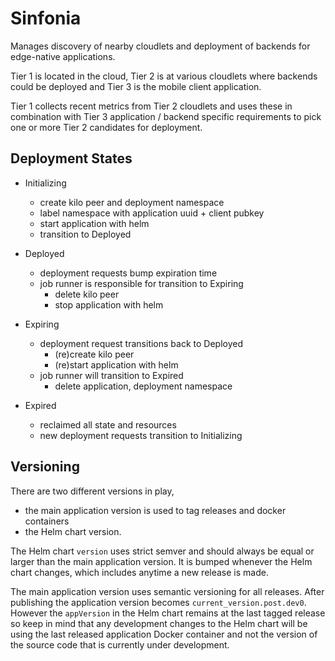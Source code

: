 # Sinfonia

Manages discovery of nearby cloudlets and deployment of backends for
edge-native applications.

Tier 1 is located in the cloud, Tier 2 is at various cloudlets where backends
could be deployed and Tier 3 is the mobile client application.

Tier 1 collects recent metrics from Tier 2 cloudlets and uses these in
combination with Tier 3 application / backend specific requirements to
pick one or more Tier 2 candidates for deployment.


## Deployment States

- Initializing
    - create kilo peer and deployment namespace
    - label namespace with application uuid + client pubkey
    - start application with helm
    - transition to Deployed

- Deployed
    - deployment requests bump expiration time
    - job runner is responsible for transition to Expiring
        - delete kilo peer
        - stop application with helm

- Expiring
    - deployment request transitions back to Deployed
        - (re)create kilo peer
        - (re)start application with helm
    - job runner will transition to Expired
        - delete application, deployment namespace

- Expired
    - reclaimed all state and resources
    - new deployment requests transition to Initializing

## Versioning

There are two different versions in play,
- the main application version is used to tag releases and docker containers
- the Helm chart version.

The Helm chart `version` uses strict semver and should always be equal or
larger than the main application version. It is bumped whenever the Helm chart
changes, which includes anytime a new release is made.

The main application version uses semantic versioning for all releases. After
publishing the application version becomes `current_version.post.dev0`. However
the `appVersion` in the Helm chart remains at the last tagged release so keep
in mind that any development changes to the Helm chart will be using the last
released application Docker container and not the version of the source code
that is currently under development.
